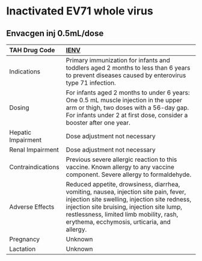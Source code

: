 # Inactivated EV71 whole virus

## Envacgen inj 0.5mL/dose

| TAH Drug Code      | [IENV](https://www.tahsda.org.tw/drugs/hissearch.php?drug_code=IENV)                                                                                                                                                                                                          |
|:-------------------|:------------------------------------------------------------------------------------------------------------------------------------------------------------------------------------------------------------------------------------------------------------------------------|
| Indications        | Primary immunization for infants and toddlers aged 2 months to less than 6 years to prevent diseases caused by enterovirus type 71 infection.                                                                                                                                 |
| Dosing             | For infants aged 2 months to under 6 years: One 0.5 mL muscle injection in the upper arm or thigh, two doses with a 56-day gap. For infants under 2 at first dose, consider a booster after one year.                                                                         |
| Hepatic Impairment | Dose adjustment not necessary                                                                                                                                                                                                                                                 |
| Renal Impairment   | Dose adjustment not necessary                                                                                                                                                                                                                                                 |
| Contraindications  | Previous severe allergic reaction to this vaccine. Known allergy to any vaccine component. Severe allergy to formaldehyde.                                                                                                                                                    |
| Adverse Effects    | Reduced appetite, drowsiness, diarrhea, vomiting, nausea, injection site pain, fever, injection site swelling, injection site redness, injection site bruising, injection site lump, restlessness, limited limb mobility, rash, erythema, ecchymosis, urticaria, and allergy. |
| Pregnancy          | Unknown                                                                                                                                                                                                                                                                       |
| Lactation          | Unknown                                                                                                                                                                                                                                                                       |

